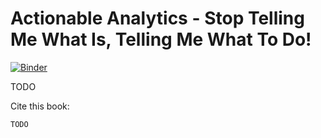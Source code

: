 Actionable Analytics - Stop Telling Me What Is, Telling Me What To Do!
============================

[![Binder](https://mybinder.org/badge_logo.svg)](https://mybinder.org/v2/gh/xai4se/xai-tutorials/07024e456ee6a01eb55478013fb057b0418d9ea5?filepath=xai-tools.ipynb)


TODO

Cite this book:
```{note}
TODO
```